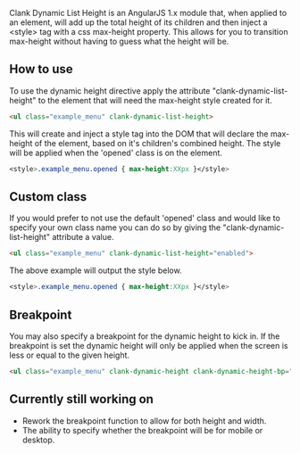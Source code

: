 Clank Dynamic List Height is an AngularJS 1.x module that, when applied to an element, will add up the total height of its children and then inject a &lt;style&gt; tag with a css max-height property. This allows for you to transition max-height without having to guess what the height will be.

## How to use
To use the dynamic height directive apply the attribute "clank-dynamic-list-height" to the element that will need the max-height style created for it.
```html
<ul class="example_menu" clank-dynamic-list-height>
```
This will create and inject a style tag into the DOM that will declare the max-height of the element, based on it's children's combined height. The style will be applied when the 'opened' class is on the element.

```css
<style>.example_menu.opened { max-height:XXpx }</style> 
```

## Custom class
If you would prefer to not use the default 'opened' class and would like to specify your own class name you can do so by giving the "clank-dynamic-list-height" attribute a value.

```html
<ul class="example_menu" clank-dynamic-list-height="enabled">
```

The above example will output the style below.

```css
<style>.example_menu.opened { max-height:XXpx }</style> 
```

## Breakpoint
You may also specify a breakpoint for the dynamic height to kick in. If the breakpoint is set the dynamic height will only be applied when the screen is less or equal to the given height. 

```html
<ul class="example_menu" clank-dynamic-height clank-dynamic-height-bp="414">
```

## Currently still working on
- Rework the breakpoint function to allow for both height and width.
- The ability to specify whether the breakpoint will be for mobile or desktop.
